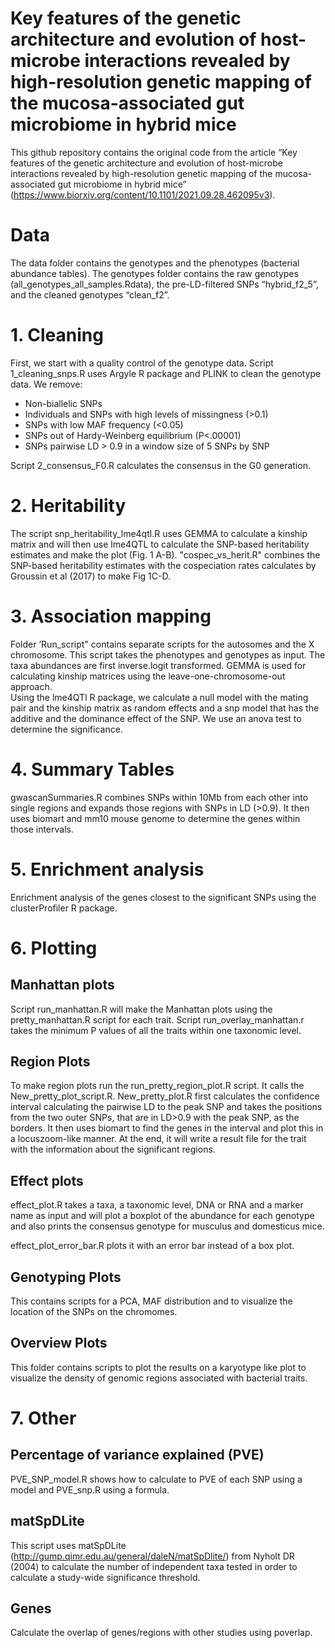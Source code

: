 Key features of the genetic architecture and evolution of host-microbe interactions revealed by high-resolution genetic mapping of the mucosa-associated gut microbiome in hybrid mice
================

This github repository contains the original code from the article 
“Key features of the genetic architecture and evolution of host-microbe interactions revealed by high-resolution genetic mapping of the mucosa-associated gut microbiome in hybrid mice” (https://www.biorxiv.org/content/10.1101/2021.09.28.462095v3).

# Data

The data folder contains the genotypes and the phenotypes (bacterial
abundance tables). The genotypes folder contains the raw genotypes
(all\_genotypes\_all\_samples.Rdata), the pre-LD-filtered SNPs
“hybrid\_f2\_5”, and the cleaned genotypes “clean\_f2”.

# 1. Cleaning
First, we start with a quality control of the genotype data. 
Script 1\_cleaning\_snps.R uses Argyle R package and PLINK to clean the
genotype data. 
We remove:
* Non-biallelic SNPs
* Individuals and SNPs with high levels of missingness (>0.1)
* SNPs with low MAF frequency (<0.05)
* SNPs out of Hardy-Weinberg equilibrium (P<.00001)
* SNPs pairwise LD > 0.9 in a window size of 5 SNPs by SNP

Script 2\_consensus\_F0.R calculates the consensus in the
G0 generation.


# 2. Heritability
The script snp_heritability_lme4qtl.R uses GEMMA to calculate a kinship matrix and will then use lme4QTL to calculate the SNP-based heritability estimates and make the plot (Fig. 1 A-B). 
"cospec_vs_herit.R" combines the SNP-based heritability estimates with the cospeciation rates calculates by Groussin et al (2017) to make Fig 1C-D.  


# 3. Association mapping

Folder ’Run\_script" contains separate scripts for the autosomes and the
X chromosome. This script takes the phenotypes and genotypes as input. The taxa abundances are first inverse.logit transformed. 
GEMMA is used for calculating kinship matrices using the leave-one-chromosome-out approach.  
Using the lme4QTl R package, we calculate a null model with the mating pair and the kinship matrix as random effects and a snp model that has the additive and the dominance effect of the SNP. We use an anova test to determine the significance. 

# 4. Summary Tables
gwascanSummaries.R combines SNPs within 10Mb from each other into single
regions and expands those regions with SNPs in LD (>0.9). It then
uses biomart and mm10 mouse genome to determine the genes within those
intervals.

# 5. Enrichment analysis

Enrichment analysis of the genes closest to the significant SNPs using
the clusterProfiler R package.

# 6. Plotting

## Manhattan plots

Script run\_manhattan.R will make the Manhattan plots using the
pretty\_manhattan.R script for each trait. Script
run\_overlay\_manhattan.r takes the minimum P values of all the traits
within one taxonomic level.

## Region Plots

To make region plots run the run\_pretty\_region\_plot.R script. It
calls the New\_pretty\_plot\_script.R. New\_pretty\_plot.R first
calculates the confidence interval calculating the pairwise LD to the
peak SNP and takes the positions from the two outer SNPs, that are in
LD>0.9 with the peak SNP, as the borders. It then uses biomart to
find the genes in the interval and plot this in a locuszoom-like manner.
At the end, it will write a result file for the trait with the
information about the significant regions.

## Effect plots

effect\_plot.R takes a taxa, a taxonomic level, DNA or RNA and a marker
name as input and will plot a boxplot of the abundance for each genotype
and also prints the consensus genotype for musculus and domesticus mice.

effect\_plot\_error\_bar.R plots it with an error bar instead of a box
plot.

## Genotyping Plots

This contains scripts for a PCA, MAF distribution and to visualize the
location of the SNPs on the chromomes.

## Overview Plots

This folder contains scripts to plot the results on a karyotype like
plot to visualize the density of genomic regions associated with
bacterial traits.

# 7. Other 

## Percentage of variance explained (PVE)

PVE\_SNP\_model.R shows how to calculate to PVE of each SNP using a
model and PVE\_snp.R using a formula.

## matSpDLite

This script uses matSpDLite
(<http://gump.qimr.edu.au/general/daleN/matSpDlite/>) from Nyholt DR
(2004) to calculate the number of independent taxa tested in order to
calculate a study-wide significance threshold.

## Genes

Calculate the overlap of genes/regions with other studies using
poverlap.
